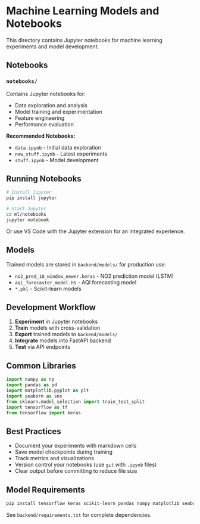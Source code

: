 # Machine Learning Models and Notebooks

This directory contains Jupyter notebooks for machine learning experiments and model development.

## Notebooks

### `notebooks/`
Contains Jupyter notebooks for:
- Data exploration and analysis
- Model training and experimentation
- Feature engineering
- Performance evaluation

**Recommended Notebooks:**
- `data.ipynb` - Initial data exploration
- `new_stuff.ipynb` - Latest experiments
- `stuff.ipynb` - Model development

## Running Notebooks

```bash
# Install Jupyter
pip install jupyter

# Start Jupyter
cd ml/notebooks
jupyter notebook
```

Or use VS Code with the Jupyter extension for an integrated experience.

## Models

Trained models are stored in `backend/models/` for production use:
- `no2_pred_10_window_newer.keras` - NO2 prediction model (LSTM)
- `aqi_forecaster_model.h5` - AQI forecasting model
- `*.pkl` - Scikit-learn models

## Development Workflow

1. **Experiment** in Jupyter notebooks
2. **Train** models with cross-validation
3. **Export** trained models to `backend/models/`
4. **Integrate** models into FastAPI backend
5. **Test** via API endpoints

## Common Libraries

```python
import numpy as np
import pandas as pd
import matplotlib.pyplot as plt
import seaborn as sns
from sklearn.model_selection import train_test_split
import tensorflow as tf
from tensorflow import keras
```

## Best Practices

- Document your experiments with markdown cells
- Save model checkpoints during training
- Track metrics and visualizations
- Version control your notebooks (use `git` with `.ipynb` files)
- Clear output before committing to reduce file size

## Model Requirements

```bash
pip install tensorflow keras scikit-learn pandas numpy matplotlib seaborn
```

See `backend/requirements.txt` for complete dependencies.
